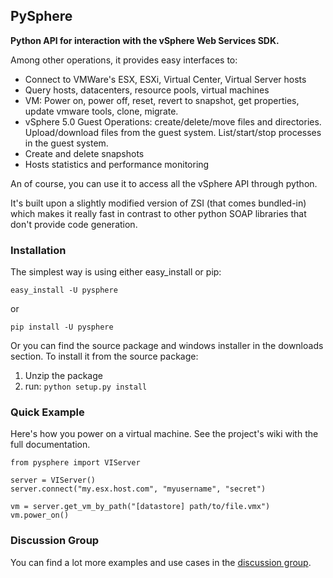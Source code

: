 ## PySphere  ##

**Python API for interaction with the vSphere Web Services SDK.**

Among other operations, it provides easy interfaces to:
  * Connect to VMWare's ESX, ESXi, Virtual Center, Virtual Server hosts
  * Query hosts, datacenters, resource pools, virtual machines
  * VM: Power on, power off, reset, revert to snapshot, get properties, update vmware tools, clone, migrate.
  * vSphere 5.0 Guest Operations: create/delete/move files and directories. Upload/download files from the guest system. List/start/stop processes in the guest system.
  * Create and delete snapshots
  * Hosts statistics and performance monitoring

An of course, you can use it to access all the vSphere API through python.

It's built upon a slightly modified version of ZSI (that comes bundled-in) which makes it really fast in contrast to other python SOAP libraries that don't provide code generation.

### Installation ###

The simplest way is using either easy\_install or pip:

`easy_install -U pysphere`

or

`pip install -U pysphere`

Or you can find the source package and windows installer in the downloads section.
To install it from the source package:
  1. Unzip the package
  1. run: `python setup.py install`

### Quick Example ###

Here's how you power on a virtual machine. See the project's wiki with the full documentation.

```
from pysphere import VIServer

server = VIServer()
server.connect("my.esx.host.com", "myusername", "secret")

vm = server.get_vm_by_path("[datastore] path/to/file.vmx")
vm.power_on()
```

### Discussion Group ###

You can find a lot more examples and use cases in the [discussion group](http://groups.google.com/group/pysphere).